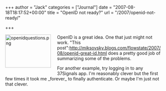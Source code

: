 +++
author = "Jack"
categories = ["Journal"]
date = "2007-08-18T18:17:52+00:00"
title = "OpenID not ready?"
url = "/2007/openid-not-ready/"

+++

<span class="mt-enclosure mt-enclosure-image"><img alt="openidquestions.png" src="/files/openidquestions.png" width="146" height="106" class="mt-image-left" style="float: left; margin: 0 20px 20px 0;" /></span> 

OpenID is a great idea. One that just might not work. "This post":http://miksovsky.blogs.com/flowstate/2007/08/openid-great-id.html does a pretty good job of summarizing some of the problems. 

For another example, try logging in to any 37Signals app. I'm reasonably clever but the first few times it took me \_forever\_ to finally authenticate. Or maybe I'm just not that clever.
